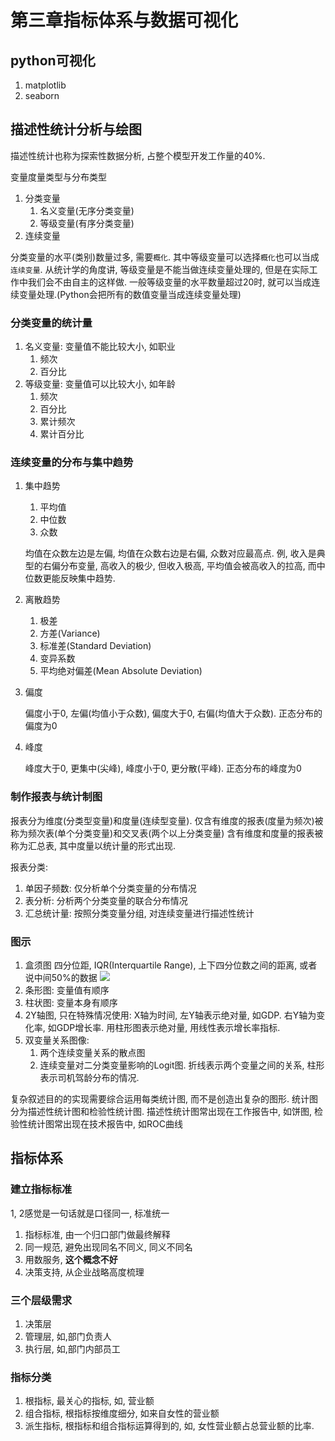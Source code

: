 # 第三章指标体系与数据可视化

## python可视化
1. matplotlib
2. seaborn


## 描述性统计分析与绘图
描述性统计也称为探索性数据分析, 占整个模型开发工作量的40%.

变量度量类型与分布类型
1. 分类变量
    1. 名义变量(无序分类变量)
    2. 等级变量(有序分类变量)
2. 连续变量


分类变量的水平(类别)数量过多, 需要`概化`. 其中等级变量可以选择`概化`也可以当成`连续变量`. 从统计学的角度讲, 等级变量是不能当做连续变量处理的, 但是在实际工作中我们会不由自主的这样做. 一般等级变量的水平数量超过20时, 就可以当成连续变量处理.(Python会把所有的数值变量当成连续变量处理)



### 分类变量的统计量
1. 名义变量: 变量值不能比较大小, 如职业
    1. 频次
    2. 百分比
2. 等级变量: 变量值可以比较大小, 如年龄
    1. 频次
    2. 百分比
    3. 累计频次
    4. 累计百分比

### 连续变量的分布与集中趋势
1. 集中趋势
    1. 平均值
    2. 中位数
    3. 众数

    均值在众数左边是左偏, 均值在众数右边是右偏, 众数对应最高点. 例, 收入是典型的右偏分布变量, 高收入的极少, 但收入极高, 平均值会被高收入的拉高, 而中位数更能反映集中趋势.

2. 离散趋势
    1. 极差
    2. 方差(Variance)
    3. 标准差(Standard Deviation)
    4. 变异系数
    5. 平均绝对偏差(Mean Absolute Deviation)

3. 偏度

    偏度小于0, 左偏(均值小于众数), 偏度大于0, 右偏(均值大于众数). 正态分布的偏度为0

4. 峰度

    峰度大于0, 更集中(尖峰), 峰度小于0, 更分散(平峰). 正态分布的峰度为0


### 制作报表与统计制图
报表分为维度(分类型变量)和度量(连续型变量).
仅含有维度的报表(度量为频次)被称为频次表(单个分类变量)和交叉表(两个以上分类变量)
含有维度和度量的报表被称为汇总表, 其中度量以统计量的形式出现.


报表分类:
1. 单因子频数: 仅分析单个分类变量的分布情况
2. 表分析: 分析两个分类变量的联合分布情况
3. 汇总统计量: 按照分类变量分组, 对连续变量进行描述性统计






### 图示
1. 盒须图
四分位距, IQR(Interquartile Range), 上下四分位数之间的距离, 或者说中间50%的数据
![](./第三章指标体系与数据可视化/1.png)
1. 条形图: 变量值有顺序
2. 柱状图: 变量本身有顺序
3. 2Y轴图, 只在特殊情况使用: X轴为时间, 左Y轴表示绝对量, 如GDP. 右Y轴为变化率, 如GDP增长率. 用柱形图表示绝对量, 用线性表示增长率指标.
4. 双变量关系图像:
    1. 两个连续变量关系的散点图
    2. 连续变量对二分类变量影响的Logit图. 折线表示两个变量之间的关系, 柱形表示司机驾龄分布的情况.




复杂叙述目的的实现需要综合运用每类统计图, 而不是创造出复杂的图形.
统计图分为描述性统计图和检验性统计图. 描述性统计图常出现在工作报告中, 如饼图, 检验性统计图常出现在技术报告中, 如ROC曲线


## 指标体系

### 建立指标标准
1, 2感觉是一句话就是口径同一, 标准统一

1. 指标标准, 由一个归口部门做最终解释
2. 同一规范, 避免出现同名不同义, 同义不同名
3. 用数服务, **这个概念不好**
4. 决策支持, 从企业战略高度梳理


### 三个层级需求
1. 决策层
2. 管理层, 如,部门负责人
3. 执行层, 如,部门内部员工

### 指标分类
1. 根指标, 最关心的指标, 如, 营业额
2. 组合指标, 根指标按维度细分, 如来自女性的营业额
3. 派生指标, 根指标和组合指标运算得到的, 如, 女性营业额占总营业额的比率.
